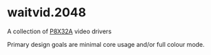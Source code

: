 waitvid.2048
============
A collection of <a href="http://parallax.com">P8X32A</a> video drivers

Primary design goals are minimal core usage and/or full colour mode.

